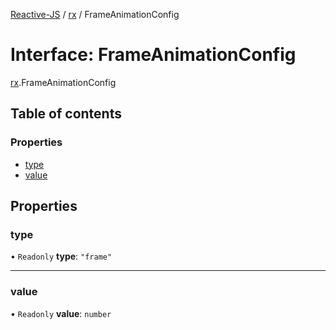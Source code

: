 [Reactive-JS](../README.md) / [rx](../modules/rx.md) / FrameAnimationConfig

# Interface: FrameAnimationConfig

[rx](../modules/rx.md).FrameAnimationConfig

## Table of contents

### Properties

- [type](rx.FrameAnimationConfig.md#type)
- [value](rx.FrameAnimationConfig.md#value)

## Properties

### type

• `Readonly` **type**: ``"frame"``

___

### value

• `Readonly` **value**: `number`
